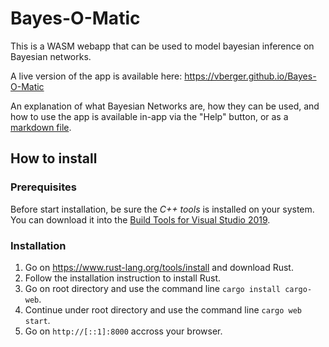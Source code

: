 # Bayes-O-Matic

This is a WASM webapp that can be used to model bayesian inference on Bayesian networks.

A live version of the app is available here: https://vberger.github.io/Bayes-O-Matic

An explanation of what Bayesian Networks are, how they can be used, and how to use
the app is available in-app via the "Help" button, or as a
[markdown file](https://github.com/vberger/Bayes-O-Matic/tree/master/static/help).



## How to install

### Prerequisites

Before start installation, be sure the *C++ tools* is installed on your system. You can download it into the [Build Tools for Visual Studio 2019](https://visualstudio.microsoft.com/thank-you-downloading-visual-studio/?sku=BuildTools&rel=16).

### Installation

1. Go on https://www.rust-lang.org/tools/install and download Rust.
2. Follow the installation instruction to install Rust.
3. Go on root directory and use the command line `cargo install cargo-web`.
4. Continue under root directory and use the command line `cargo web start`.
5. Go on `http://[::1]:8000` accross your browser.